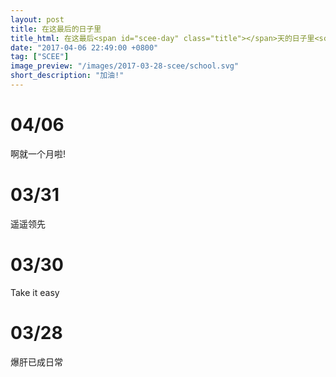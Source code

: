 ```yaml
---
layout: post
title: 在这最后的日子里
title_html: 在这最后<span id="scee-day" class="title"></span>天的日子里<script>$('#scee-day').html(Math.ceil((new Date('6/7/2017')- new Date().getTime()) / ( 1000 * 60 * 60 * 24 )))</script>
date: "2017-04-06 22:49:00 +0800"
tag: ["SCEE"]
image_preview: "/images/2017-03-28-scee/school.svg"
short_description: "加油!"
---
```


# 04/06

啊就一个月啦!

# 03/31

遥遥领先

# 03/30

Take it easy

# 03/28

爆肝已成日常